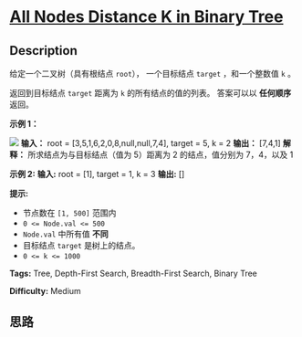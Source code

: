 # [All Nodes Distance K in Binary Tree][title]

## Description

给定一个二叉树（具有根结点 `root`）， 一个目标结点 `target` ，和一个整数值 `k` 。

返回到目标结点 `target` 距离为 `k` 的所有结点的值的列表。 答案可以以 **任何顺序** 返回。



**示例 1：**

![](https://s3-lc-upload.s3.amazonaws.com/uploads/2018/06/28/sketch0.png)
            **输入：** root = [3,5,1,6,2,0,8,null,null,7,4], target = 5, k = 2    **输出：** [7,4,1]    **解释：** 所求结点为与目标结点（值为 5）距离为 2 的结点，值分别为 7，4，以及 1    

**示例 2:**
            **输入:** root = [1], target = 1, k = 3    **输出:** []    



**提示:**

  * 节点数在 `[1, 500]` 范围内
  * `0 <= Node.val <= 500`
  * `Node.val` 中所有值 **不同**
  * 目标结点 `target` 是树上的结点。
  * `0 <= k <= 1000`




**Tags:** Tree, Depth-First Search, Breadth-First Search, Binary Tree

**Difficulty:** Medium

## 思路

[title]: https://leetcode-cn.com/problems/all-nodes-distance-k-in-binary-tree
